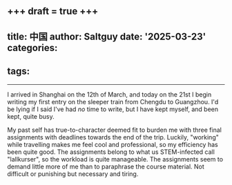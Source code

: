 +++
draft = true
+++
---
title: 中国
author: Saltguy
date: '2025-03-23'
categories:
  -
tags:
  - 
---

I arrived in Shanghai on the 12th of March, and today on the 21st I begin writing my first entry on the sleeper train from Chengdu to Guangzhou. I'd be lying if I said I've had *no* time to write, but I have kept myself, and been kept, quite busy. 

My past self has true-to-character deemed fit to burden me with three final assignments with deadlines towards the end of the trip. Luckily, "working" while travelling makes me feel cool and professional, so my efficiency has been quite good. The assignments belong to what us STEM-infected call "lallkurser", so the workload is quite manageable. The assignments seem to demand little more of me than to paraphrase the course material. Not difficult or punishing but necessary and tiring. 


